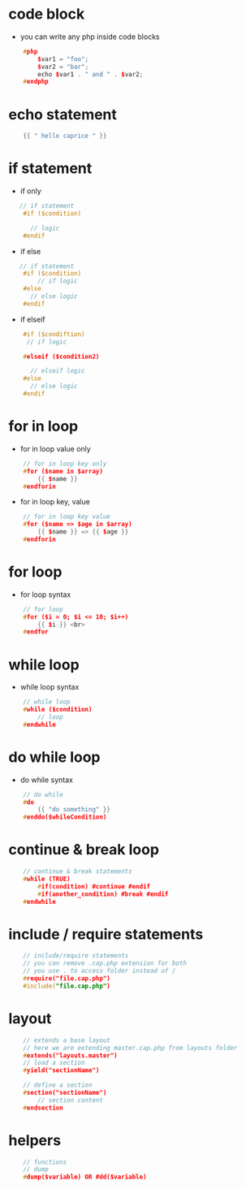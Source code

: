 # code block
- you can write any php inside code blocks

```cpp
    #php
        $var1 = "foo";
        $var2 = "bar";
        echo $var1 . " and " . $var2;
    #endphp
```

# echo statement
```cpp
    {{ " hello caprice " }}
```

# if statement
- if only
```cpp
   // if statement
    #if ($condition)

      // logic
    #endif
```
- if else
```cpp
   // if statement
    #if ($condition)
        // if logic
    #else
      // else logic
    #endif
```
- if elseif
```cpp
    #if ($condiftion)
     // if logic

    #elseif ($condition2)

      // elseif logic
    #else
      // else logic
    #endif
```

# for in loop
- for in loop value only
```cpp
    // for in loop key only
    #for ($name in $array)
        {{ $name }}
    #endforin
```
- for in loop key, value
```cpp
    // for in loop key value
    #for ($name => $age in $array)
        {{ $name }} => {{ $age }}
    #endforin
```

# for loop
- for loop syntax
```cpp
    // for loop
    #for ($i = 0; $i <= 10; $i++)
        {{ $i }} <br>
    #endfor
```

# while loop
- while loop syntax
```cpp
    // while loop
    #while ($condition)
        // loop
    #endwhile
```

# do while loop
- do while syntax
```cpp
    // do while 
    #do
        {{ "do something" }}
    #enddo($whileCondition)
```

# continue & break loop
```cpp
    // continue & break statements
    #while (TRUE)
        #if(condition) #continue #endif
        #if(another_condition) #break #endif
    #endwhile
```

# include / require statements
```cpp
    // include/require statements
    // you can remove .cap.php extension for both
    // you use . to access folder instead of /
    #require("file.cap.php")
    #include("file.cap.php")
```

# layout
```cpp
    // extends a base layout
    // here we are extending master.cap.php from layouts folder
    #extends("layouts.master")
    // load a section
    #yield("sectionName")

    // define a section
    #section("sectionName")
        // section content
    #endsection
```

# helpers
```cpp
    // functions
    // dump
    #dump($variable) OR #dd($variable)
```